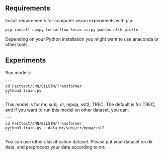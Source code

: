Requirements
------------

Install requirements for computer vision experiments with pip:

```
pip install numpy tensorflow keras scipy pandas nltk pickle 
```


Depending on your Python installation you might want to use anaconda or other tools.


Experiments
-----------

Run models:

    ```
    cd Fasttext/CNN/BiLSTM/Transformer
    python3 train.py
    ```

This model is for mr, subj, cr, mpqa, sst2, TREC. The default is for TREC, and if you want to run this model on other dataset, you can:

    ```
    cd Fasttext/CNN/BiLSTM/Transformer
    python3 train.py --data mr/subj/cr/mpqa/sst2
    ```

You can use other classification dataset. Please put your dataset on dir data, and preprocess your data according to mr.